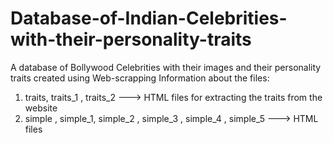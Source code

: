 # Database-of-Indian-Celebrities-with-their-personality-traits
A database of Bollywood Celebrities with their images and their personality traits created using Web-scrapping
Information about the files:
1) traits, traits_1 , traits_2 --->  HTML files for extracting the traits from the website
2) simple , simple_1, simple_2 , simple_3 , simple_4 , simple_5 ---> HTML files 
